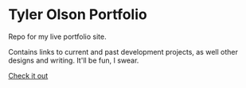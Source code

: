# Tyler Olson Portfolio

Repo for my live portfolio site.

Contains links to current and past development projects, as well other designs and writing. It'll be fun, I swear.

[Check it out](http://tgolson.com)
